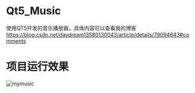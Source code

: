 # Qt5_Music
使用QT5开发的音乐播放器，具体内容可以查看我的博客  https://blog.csdn.net/daydream13580130043/article/details/79094643#comments
# 项目运行效果
![mymusic](https://github.com/sundial-dreams/Qt5_Music/blob/master/2019-07-22_21-57-03.gif?raw=true)
